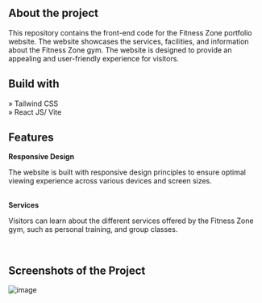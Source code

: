 <h2>About the project</h2>

<p>This repository contains the front-end code for the Fitness Zone portfolio website. The website showcases the services, facilities, and information about the Fitness Zone gym. The website is designed to provide an appealing and user-friendly experience for visitors.</p>


<h2>Build with</h2>

» Tailwind CSS <br>
» React JS/ Vite

<h2>Features</h2>
<b>Responsive Design</b>
<p>The website is built with responsive design principles to ensure optimal viewing experience across various devices and screen sizes. </p>
<br>
<b>Services</b>
<p>Visitors can learn about the different services offered by the Fitness Zone gym, such as personal training, and group classes.</p>
<br>
<h2>Screenshots of the Project</h2>

![image](https://github.com/realAdif/Weather/assets/90451018/242a216e-b357-4253-96c8-dcc2c1ea741d)


 
